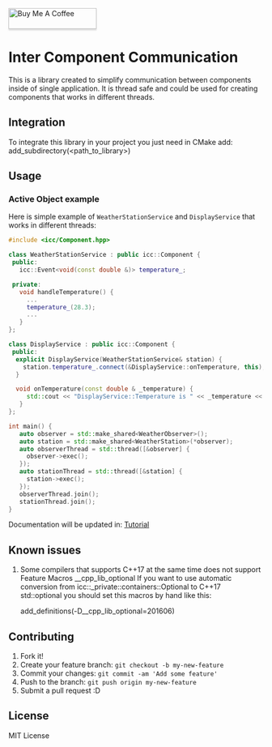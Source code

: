 <a href="https://www.buymeacoffee.com/redradist" target="_blank"><img src="https://www.buymeacoffee.com/assets/img/custom_images/orange_img.png" alt="Buy Me A Coffee" style="height: 41px !important;width: 174px !important;box-shadow: 0px 3px 2px 0px rgba(190, 190, 190, 0.5) !important;-webkit-box-shadow: 0px 3px 2px 0px rgba(190, 190, 190, 0.5) !important;" ></a>

# Inter Component Communication
This is a library created to simplify communication
between components inside of single application.
It is thread safe and could be used for creating
components that works in different threads.

## Integration
To integrate this library in your project you just need in CMake add:
add_subdirectory(<path_to_library>)

## Usage
### Active Object example
Here is simple example of `WeatherStationService` and `DisplayService` that works in different threads:
```c++
#include <icc/Component.hpp>

class WeatherStationService : public icc::Component {
 public:
   icc::Event<void(const double &)> temperature_;

 private:
   void handleTemperature() {
     ...
     temperature_(28.3);
     ...
   }
};

class DisplayService : public icc::Component {
 public:
  explicit DisplayService(WeatherStationService& station) {
    station.temperature_.connect(&DisplayService::onTemperature, this);
  }

  void onTemperature(const double & _temperature) {
     std::cout << "DisplayService::Temperature is " << _temperature << std::endl;
   }
};

int main() {
   auto observer = std::make_shared<WeatherObserver>();
   auto station = std::make_shared<WeatherStation>(*observer);
   auto observerThread = std::thread([&observer] {
     observer->exec();
   });
   auto stationThread = std::thread([&station] {
     station->exec();
   });
   observerThread.join();
   stationThread.join();
}
```

Documentation will be updated in:
[Tutorial](docs/Tutorial.md)

## Known issues
1. Some compilers that supports C++17 at the same time does not support Feature Macros __cpp_lib_optional
If you want to use automatic conversion from icc::_private::containers::Optional<T> to C++17 std::optional<T> you
should set this macros by hand like this:

    add_definitions(-D__cpp_lib_optional=201606) 

## Contributing
1. Fork it!
2. Create your feature branch: `git checkout -b my-new-feature`
3. Commit your changes: `git commit -am 'Add some feature'`
4. Push to the branch: `git push origin my-new-feature`
5. Submit a pull request :D

## License
MIT License
